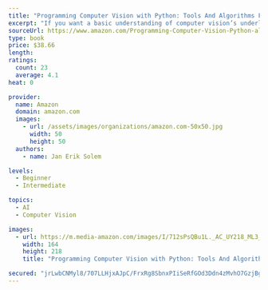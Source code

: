 ```yaml
---
title: "Programming Computer Vision with Python: Tools And Algorithms For Analyzing Images"
excerpt: "If you want a basic understanding of computer vision’s underlying theory and algorithms, this hands-on introduction is the ideal place to start. You’ll learn techniques for object recognition, 3D reconstruction, stereo imaging, augmented reality, and other computer vision applications as you follow clear examples written in Python."
sourceUrl: https://www.amazon.com/Programming-Computer-Vision-Python-algorithms/dp/1449316549/
type: book
price: $38.66
length: 
ratings:
  count: 23
  average: 4.1
heat: 0

provider:
  name: Amazon
  domain: amazon.com
  images:
    - url: /assets/images/organizations/amazon.com-50x50.jpg
      width: 50
      height: 50
  authors:
    - name: Jan Erik Solem

levels:
  - Beginner
  - Intermediate

topics:
  - AI
  - Computer Vision

images:
  - url: https://m.media-amazon.com/images/I/712sPsQBu1L._AC_UY218_ML3_.jpg
    width: 164
    height: 218
    title: "Programming Computer Vision with Python: Tools And Algorithms For Analyzing Images"

secured: "jrLwbCNMyl8/707LLHjxAJpC/FrxRg8SbnxPIiSeRfGOd3Ddn4zMvhO7GzjBgomIMnYBeJkqwSu1g38Oe3hurxq3DjBXij0ROuZqcotD7Sa5HLtz/ZkxfLeDU2PS5O5/3zbJDJ75oU71sxdz6ImalpGmQ2VCzNu8cJdenhGGh4U0uylbyKek838rtu7Cmp0Ey9bDgCLCfcOD+d4Pi6cEvp7gPTXaEMvDH7jYb+k8hm+4/7yD/euTfbLInkw2ohz7PICEVOSIzUlXqLgO8M0Zsw==;e+NWJ9yMmgQFFULGeyPgPA=="
---
```


